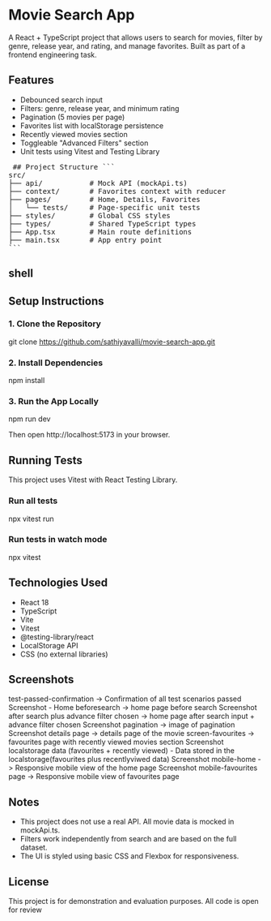 # Movie Search App

A React + TypeScript project that allows users to search for movies, filter by genre, release year, and rating, and manage favorites. Built as part of a frontend engineering task.

## Features

- Debounced search input
- Filters: genre, release year, and minimum rating
- Pagination (5 movies per page)
- Favorites list with localStorage persistence
- Recently viewed movies section
- Toggleable "Advanced Filters" section
- Unit tests using Vitest and Testing Library

<pre> ## Project Structure ``` 
src/
├── api/           # Mock API (mockApi.ts)
├── context/       # Favorites context with reducer
├── pages/         # Home, Details, Favorites
│   └── tests/     # Page-specific unit tests
├── styles/        # Global CSS styles
├── types/         # Shared TypeScript types
├── App.tsx        # Main route definitions
├── main.tsx       # App entry point
``` </pre>

## shell
## Setup Instructions

### 1. Clone the Repository
git clone https://github.com/sathiyavalli/movie-search-app.git

### 2. Install Dependencies
npm install

### 3. Run the App Locally
npm run dev

Then open http://localhost:5173 in your browser.

## Running Tests

This project uses Vitest with React Testing Library.

### Run all tests
npx vitest run

### Run tests in watch mode
npx vitest

## Technologies Used
- React 18
- TypeScript
- Vite
- Vitest
- @testing-library/react
- LocalStorage API
- CSS (no external libraries)

## Screenshots
test-passed-confirmation -> Confirmation of all test scenarios passed
Screenshot - Home beforesearch -> home page before search
Screenshot after search plus advance filter chosen -> home page after search input + advance filter chosen
Screenshot pagination -> image of pagination
Screenshot details page -> details page of the movie
screen-favourites -> favourites page with recently viewed movies section
Screenshot localstorage data (favourites + recently viewed) - Data stored in the localstorage(favourites plus recentlyviwed data)
Screenshot mobile-home -> Responsive mobile view of the home page
Screenshot mobile-favourites page -> Responsive mobile view of favourites page

## Notes

- This project does not use a real API. All movie data is mocked in mockApi.ts.
- Filters work independently from search and are based on the full dataset.
- The UI is styled using basic CSS and Flexbox for responsiveness.

## License
This project is for demonstration and evaluation purposes. All code is open for review
